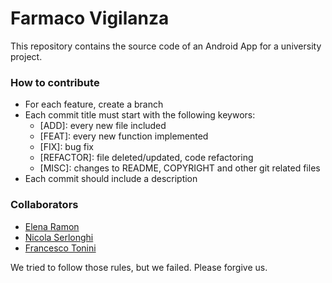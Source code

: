 # Farmaco Vigilanza

This repository contains the source code of an Android App for a university project.

### How to contribute
- For each feature, create a branch
- Each commit title must start with the following keywors:
  - [ADD]: every new file included
  - [FEAT]: every new function implemented
  - [FIX]: bug fix
  - [REFACTOR]: file deleted/updated, code refactoring
  - [MISC]: changes to README, COPYRIGHT and other git related files
- Each commit should include a description 

### Collaborators
- [Elena Ramon](https://github.com/elenaramon)
- [Nicola Serlonghi](https://github.com/nicolaserlonghi)
- [Francesco Tonini](https://github.com/francescotonini)

We tried to follow those rules, but we failed. Please forgive us.
